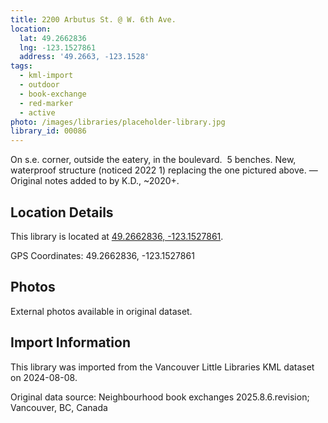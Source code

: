```yaml
---
title: 2200 Arbutus St. @ W. 6th Ave.
location:
  lat: 49.2662836
  lng: -123.1527861
  address: '49.2663, -123.1528'
tags:
  - kml-import
  - outdoor
  - book-exchange
  - red-marker
  - active
photo: /images/libraries/placeholder-library.jpg
library_id: 00086
---
```

On s.e. corner, outside the eatery, in the boulevard.  5 benches.
New, waterproof structure (noticed 2022 1) replacing the one pictured above.
 —Original notes added to by K.D., ~2020+.

## Location Details

This library is located at [49.2662836, -123.1527861](https://www.google.com/maps?q=49.2662836,-123.1527861).

GPS Coordinates: 49.2662836, -123.1527861

## Photos

External photos available in original dataset.

## Import Information

This library was imported from the Vancouver Little Libraries KML dataset on 2024-08-08.

Original data source: Neighbourhood book exchanges 2025.8.6.revision; Vancouver, BC, Canada
